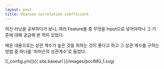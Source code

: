 ```yaml
---
layout: post
title: Pearson correlation coefficient
---
```


머신 러닝을 공부하다가 보니, 여러 Feature들 중 무엇을 Input으로 넣어야하나 그 기준에 대해 궁금해 본 적이 있었다.

배운 내용으로는 상관 계수가 높은 것을 취하는 것이 좋다고 하고 그 상관 계수를 구하는 방법 중 하나를 '피어슨의 상관계수'로 들었다.

![_config.yml]({{ site.baseurl }}/images/pccIMG_1.svg)


